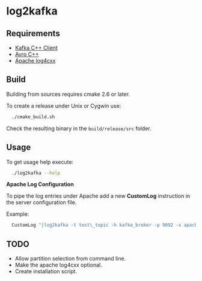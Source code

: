 log2kafka
=========


Requirements
------------

* [Kafka C++ Client](https://github.com/adobe-research/libkafka)
* [Avro C++](http://avro.apache.org/docs/current/api/cpp/html/index.html)
* [Apache log4cxx](http://logging.apache.org/log4cxx/)

Build
-----

Building from sources requires cmake 2.6 or later.

To create a release under Unix or Cygwin use:

```bash
  ./cmake_build.sh
```

Check the resulting binary in the ``build/release/src`` folder.


Usage
-----

To get usage help execute:

```bash
  ./log2kafka --help
```

**Apache Log Configuration**

To pipe the log entries under Apache add a new **CustomLog** instruction in the server configuration file. 

Example:

```apache
  CustomLog "|log2kafka -t test\_topic -h kafka_broker -p 9092 -s apache-combined -l /etc/log2kafka/log4cxx.properties" combined
```

TODO
----

* Allow partition selection from command line.
* Make the apache log4cxx optional.
* Create installation script.

